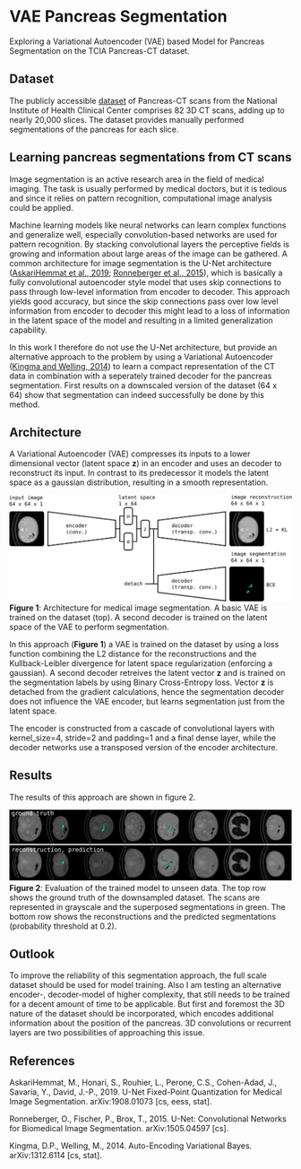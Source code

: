 # VAE Pancreas Segmentation
Exploring a Variational Autoencoder (VAE) based Model for Pancreas Segmentation on the TCIA Pancreas-CT dataset.

## Dataset
The publicly accessible [dataset](https://wiki.cancerimagingarchive.net/display/Public/Pancreas-CT#4d464781e8d04a3e935bc3007d9aed84s) of Pancreas-CT scans from the National Institute of Health Clinical Center comprises 82 3D CT scans, adding up to nearly 20,000 slices.
The dataset provides manually performed segmentations of the pancreas for each slice.

## Learning pancreas segmentations from CT scans
Image segmentation is an active research area in the field of medical imaging. The task is usually performed by medical doctors, but it is tedious and since it relies on pattern recognition, computational image analysis could be applied.

Machine learning models like neural networks can learn complex functions and generalize well, especially convolution-based networks are used for pattern recognition. By stacking convolutional layers the perceptive fields is growing and information about large areas of the image can be gathered.
A common architecture for image segmentation is the U-Net architecture ([AskariHemmat et al., 2019](https://arxiv.org/abs/1908.01073); [Ronneberger et al., 2015](https://arxiv.org/abs/1505.04597)), which is basically a fully convolutional autoencoder style model that uses skip connections to pass through low-level information from encoder to decoder. This approach yields good accuracy, but since the skip connections pass over low level information from encoder to decoder this might lead to a loss of information in the latent space of the model and resulting in a limited generalization capability.

In this work I therefore do not use the U-Net architecture, but provide an alternative approach to the problem by using a Variational Autoencoder ([Kingma and Welling, 2014](https://arxiv.org/abs/1312.6114)) to learn a compact representation of the CT data in combination with a seperately trained decoder for the pancreas segmentation. First results on a downscaled version of the dataset (64 x 64) show that segmentation can indeed successfully be done by this method.

## Architecture
A Variational Autoencoder (VAE) compresses its inputs to a lower dimensional vector (latent space **z**) in an encoder and uses an decoder to reconstruct its input. In contrast to its predecessor it models the latent space as a gaussian distribution, resulting in a smooth representation.

![Image of VAE approach for segmentation](.presentation/architecture.svg.png)
**Figure 1**: Architecture for medical image segmentation. A basic VAE is trained on the dataset (top). A second decoder is trained on the latent space of the VAE to perform segmentation.

In this approach (**Figure 1**) a VAE is trained on the dataset by using a loss function combining the L2 distance for the reconstructions and the Kullback-Leibler divergence for latent space regularization (enforcing a gaussian).
A second decoder retreives the latent vector **z** and is trained on the segmentation labels by using Binary Cross-Entropy loss. Vector **z** is detached from the gradient calculations, hence the segmentation decoder does not influence the VAE encoder, but learns segmentation just from the latent space.

The encoder is constructed from a cascade of convolutional layers with kernel_size=4, stride=2 and padding=1 and a final dense layer, while the decoder networks use a transposed version of the encoder architecture.

## Results
The results of this approach are shown in figure 2.

![Image of the reconstruction and segmentation results](.presentation/results.svg.png)
**Figure 2**: Evaluation of the trained model to unseen data. The top row shows the ground truth of the downsampled dataset. The scans are represented in grayscale and the superposed segmentations in green. The bottom row shows the reconstructions and the predicted segmentations (probability threshold at 0.2).

## Outlook
To improve the reliability of this segmentation approach, the full scale dataset should be used for model training. Also I am testing an alternative encoder-, decoder-model of higher complexity, that still needs to be trained for a decent amount of time to be applicable.
But first and foremost the 3D nature of the dataset should be incorporated, which encodes additional information about the position of the pancreas. 3D convolutions or recurrent layers are two possibilities of approaching this issue.

## References
AskariHemmat, M., Honari, S., Rouhier, L., Perone, C.S., Cohen-Adad, J., Savaria, Y., David, J.-P., 2019. U-Net Fixed-Point Quantization for Medical Image Segmentation. arXiv:1908.01073 [cs, eess, stat].

Ronneberger, O., Fischer, P., Brox, T., 2015. U-Net: Convolutional Networks for Biomedical Image Segmentation. arXiv:1505.04597 [cs].

Kingma, D.P., Welling, M., 2014. Auto-Encoding Variational Bayes. arXiv:1312.6114 [cs, stat].


